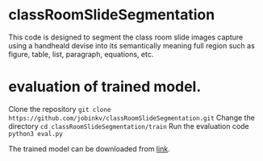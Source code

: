 # classRoomSlideSegmentation
This code is designed to segment the class room slide images capture using a handheald devise into its semantically meaning full region such as figure, table,
list, paragraph, equations, etc.

# evaluation of trained model.
Clone the repository
`git clone https://github.com/jobinkv/classRoomSlideSegmentation.git`
Change the directory
`cd classRoomSlideSegmentation/train`
Run the evaluation code
`python3 eval.py`

The trained model can be downloaded from [link](http://10.2.16.142/r1/slide_trained_on_resnet_101.pth).




